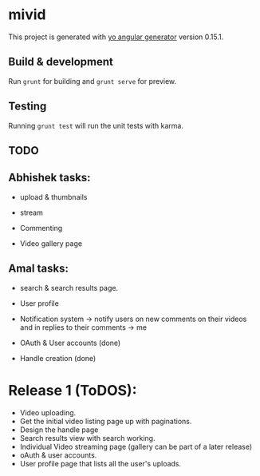 # mivid

This project is generated with [yo angular generator](https://github.com/yeoman/generator-angular)
version 0.15.1.

## Build & development

Run `grunt` for building and `grunt serve` for preview.

## Testing

Running `grunt test` will run the unit tests with karma.

## TODO

Abhishek tasks:
----------------------
* upload & thumbnails

* stream

* Commenting

* Video gallery page


Amal tasks:
-----------------------
* search & search results page.

* User profile

* Notification system -> notify users on new comments on their videos and in replies to their comments -> me

* OAuth & User accounts (done)

* Handle creation (done)


# Release 1 (ToDOS):
- Video uploading.
- Get the initial video listing page up with paginations.
- Design the handle page
- Search results view with search working.
- Individual Video streaming page (gallery can be part of a later release)
- oAuth & user accounts.
- User profile page that lists all the user's uploads.
